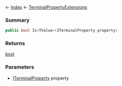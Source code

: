 ← [Index](Api-Index) ← [TerminalPropertyExtensions](Sandbox.ModAPI.Interfaces.TerminalPropertyExtensions)

### Summary

```csharp
public bool Is<TValue>(ITerminalProperty property)
```

### Returns

[bool](https://docs.microsoft.com/en-us/dotnet/api/system.boolean?view=netframework-4.6)

### Parameters

* [ITerminalProperty](Sandbox.ModAPI.Interfaces.ITerminalProperty) property
